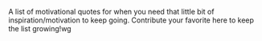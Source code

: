 A list of motivational quotes for when you need that little bit of inspiration/motivation to keep going.
Contribute your favorite here to keep the list growing!wg
